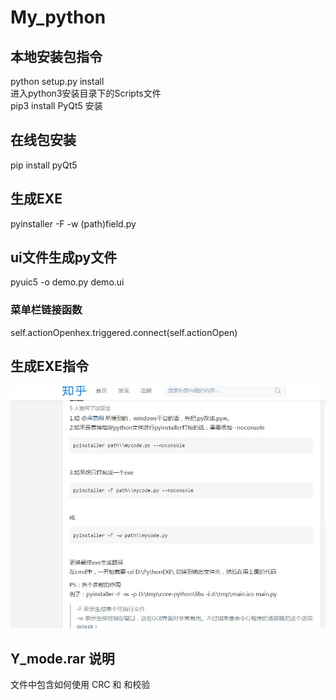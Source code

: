 # My_python
## 本地安装包指令
   python setup.py install<br>
   进入python3安装目录下的Scripts文件<br>
   pip3 install PyQt5 安装<br>
## 在线包安装
   pip install pyQt5<br>
## 生成EXE
   pyinstaller -F -w (path)field.py
## ui文件生成py文件
   pyuic5 -o demo.py demo.ui<br>
### 菜单栏链接函数
self.actionOpenhex.triggered.connect(self.actionOpen)<br>
## 生成EXE指令
   ![image](https://github.com/wushulu/My_python/blob/master/%E5%9B%BE%E7%89%87/Py%E6%97%A0%E6%8E%A7%E5%88%B6%E5%8F%B0.JPG)
## Y_mode.rar 说明
   文件中包含如何使用 CRC 和 和校验<br>
